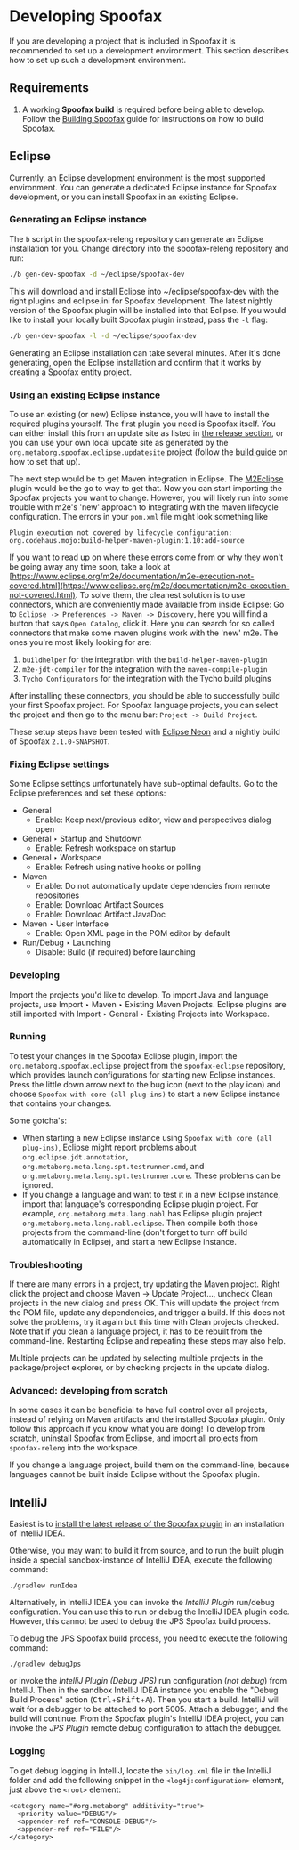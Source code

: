# Developing Spoofax

If you are developing a project that is included in Spoofax it is recommended to set up a development environment.
This section describes how to set up such a development environment.

## Requirements

1. A working **Spoofax build** is required before being able to develop. Follow the [Building Spoofax](build.md) guide for instructions on how to build Spoofax.

## Eclipse

Currently, an Eclipse development environment is the most supported environment.
You can generate a dedicated Eclipse instance for Spoofax development, or you can install Spoofax in an existing Eclipse.

### Generating an Eclipse instance

The `b` script in the <span class='file'>spoofax-releng</span> repository can generate an Eclipse installation for you.
Change directory into the <span class='file'>spoofax-releng</span> repository and run:

```bash
./b gen-dev-spoofax -d ~/eclipse/spoofax-dev
```

This will download and install Eclipse into <span class='file'>~/eclipse/spoofax-dev</span> with the right plugins and <span class='file'>eclipse.ini</span> for Spoofax development. The latest nightly version of the Spoofax plugin will be installed into that Eclipse. If you would like to install your locally built Spoofax plugin instead, pass the `-l` flag:

```bash
./b gen-dev-spoofax -l -d ~/eclipse/spoofax-dev
```

Generating an Eclipse installation can take several minutes. After it's done generating, open the Eclipse installation and confirm that it works by creating a Spoofax entity project.

### Using an existing Eclipse instance

To use an existing (or new) Eclipse instance, you will have to install the required plugins yourself.
The first plugin you need is Spoofax itself.
You can either install this from an update site as listed in [the release section](../release/note/index.rst),
or you can use your own local update site as generated by the `org.metaborg.spoofax.eclipse.updatesite` project (follow the [build guide](build.md) on how to set that up).

The next step would be to get Maven integration in Eclipse.
The [M2Eclipse](http://www.eclipse.org/m2e/) plugin would be the go to way to get that.
Now you can start importing the Spoofax projects you want to change.
However, you will likely run into some trouble with m2e's 'new' approach to integrating with the maven lifecycle configuration.
The errors in your `pom.xml` file might look something like 
```
Plugin execution not covered by lifecycle configuration: org.codehaus.mojo:build-helper-maven-plugin:1.10:add-source
```

If you want to read up on where these errors come from or why they won't be going away any time soon, take a look at [https://www.eclipse.org/m2e/documentation/m2e-execution-not-covered.html](https://www.eclipse.org/m2e/documentation/m2e-execution-not-covered.html).
To solve them, the cleanest solution is to use connectors, which are conveniently made available from inside Eclipse:
Go to `Eclipse -> Preferences -> Maven -> Discovery`, here you will find a button that says `Open Catalog`, click it.
Here you can search for so called connectors that make some maven plugins work with the 'new' m2e.
The ones you're most likely looking for are:
1. `buildhelper` for the integration with the `build-helper-maven-plugin`
2. `m2e-jdt-compiler` for the integration with the `maven-compile-plugin`
3. `Tycho Configurators` for the integration with the Tycho build plugins

After installing these connectors, you should be able to successfully build your first Spoofax project.
For Spoofax language projects, you can select the project and then go to the menu bar: `Project -> Build Project`.

These setup steps have been tested with [Eclipse Neon](http://www.eclipse.org/neon/) and a nightly build of Spoofax `2.1.0-SNAPSHOT`.

### Fixing Eclipse settings

Some Eclipse settings unfortunately have sub-optimal defaults. Go to the Eclipse preferences and set these options:

* <span class='menuselection'>General</span>
	* Enable: <span class='guilabel'>Keep next/previous editor, view and perspectives dialog open</span>
* <span class='menuselection'>General ‣ Startup and Shutdown</span>
	* Enable: <span class='guilabel'>Refresh workspace on startup</span>
* <span class='menuselection'>General ‣ Workspace</span>
	* Enable: <span class='guilabel'>Refresh using native hooks or polling</span>
* <span class='menuselection'>Maven</span>
	* Enable: <span class='guilabel'>Do not automatically update dependencies from remote repositories</span>
	* Enable: <span class='guilabel'>Download Artifact Sources</span>
	* Enable: <span class='guilabel'>Download Artifact JavaDoc</span>
* <span class='menuselection'>Maven ‣ User Interface</span>
  * Enable: <span class='guilabel'>Open XML page in the POM editor by default</span>
* <span class='menuselection'>Run/Debug ‣ Launching</span>
	* Disable: <span class='guilabel'>Build (if required) before launching</span>

### Developing

Import the projects you'd like to develop.
To import Java and language projects, use <span class='menuselection'>Import ‣ Maven ‣ Existing Maven Projects</span>.
Eclipse plugins are still imported with <span class='menuselection'>Import ‣ General ‣ Existing Projects into Workspace</span>.

### Running

To test your changes in the Spoofax Eclipse plugin, import the `org.metaborg.spoofax.eclipse` project from the `spoofax-eclipse` repository, which provides launch configurations for starting new Eclipse instances. Press the little down arrow next to the bug icon (next to the play icon) and choose `Spoofax with core (all plug-ins)` to start a new Eclipse instance that contains your changes.

Some gotcha's:

* When starting a new Eclipse instance using `Spoofax with core (all plug-ins)`, Eclipse might report problems about `org.eclipse.jdt.annotation`, `org.metaborg.meta.lang.spt.testrunner.cmd`, and `org.metaborg.meta.lang.spt.testrunner.core`. These problems can be ignored.
* If you change a language and want to test it in a new Eclipse instance, import that language's corresponding Eclipse plugin project. For example, `org.metaborg.meta.lang.nabl` has Eclipse plugin project `org.metaborg.meta.lang.nabl.eclipse`. Then compile both those projects from the command-line (don't forget to turn off build automatically in Eclipse), and start a new Eclipse instance.

### Troubleshooting

If there are many errors in a project, try updating the Maven project.
Right click the project and choose <span class='menuselection'>Maven -> Update Project...</span>, uncheck <span class='guilabel'>Clean projects</span> in the new dialog and press OK.
This will update the project from the POM file, update any dependencies, and trigger a build.
If this does not solve the problems, try it again but this time with <span class='guilabel'>Clean projects</span> checked.
Note that if you clean a language project, it has to be rebuilt from the command-line. Restarting Eclipse and repeating these steps may also help.

Multiple projects can be updated by selecting multiple projects in the package/project explorer, or by checking projects in the update dialog.

### Advanced: developing from scratch

In some cases it can be beneficial to have full control over all projects, instead of relying on Maven artifacts and the installed Spoofax plugin.
Only follow this approach if you know what you are doing!
To develop from scratch, uninstall Spoofax from Eclipse, and import all projects from `spoofax-releng` into the workspace.

If you change a language project, build them on the command-line, because languages cannot be built inside Eclipse without the Spoofax plugin.

## IntelliJ

Easiest is to [install the latest release of the Spoofax plugin][1] in an installation of IntelliJ IDEA.

Otherwise, you may want to build it from source, and to run the built plugin inside a special sandbox-instance of IntelliJ IDEA, execute the following command:

```
./gradlew runIdea
```

Alternatively, in IntelliJ IDEA you can invoke the _IntelliJ Plugin_ run/debug configuration.
You can use this to run or debug the IntelliJ IDEA plugin code.
However, this cannot be used to debug the JPS Spoofax build process.

To debug the JPS Spoofax build process, you need to execute the following command:

```
./gradlew debugJps
```

or invoke the _IntelliJ Plugin (Debug JPS)_ run configuration (_not debug_) from IntelliJ. Then in the sandbox IntelliJ IDEA instance you enable the "Debug Build Process" action (<kbd>Ctrl</kbd>+<kbd>Shift</kbd>+<kbd>A</kbd>). Then you start a build. IntelliJ will wait for a debugger to be attached to port 5005.
Attach a debugger, and the build will continue. From the Spoofax plugin's IntelliJ IDEA project, you can invoke the _JPS Plugin_ remote debug configuration to attach the debugger.

### Logging
To get debug logging in IntelliJ, locate the `bin/log.xml` file in the IntelliJ folder and add the following snippet in the `<log4j:configuration>` element, just above the `<root>` element:

```
<category name="#org.metaborg" additivity="true">
  <priority value="DEBUG"/>
  <appender-ref ref="CONSOLE-DEBUG"/>
  <appender-ref ref="FILE"/>
</category>
```

[1]: /source/langdev/manual/env/intellij/installation.rst
